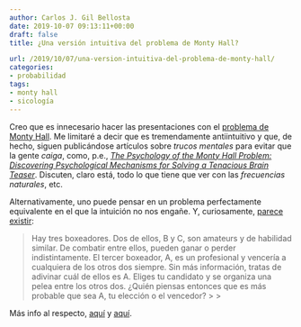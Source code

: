 ```yaml
---
author: Carlos J. Gil Bellosta
date: 2019-10-07 09:13:11+00:00
draft: false
title: ¿Una versión intuitiva del problema de Monty Hall?

url: /2019/10/07/una-version-intuitiva-del-problema-de-monty-hall/
categories:
- probabilidad
tags:
- monty hall
- sicología
---
```





Creo que es innecesario hacer las presentaciones con el [problema de Monty Hall](https://es.wikipedia.org/wiki/Problema_de_Monty_Hall). Me limitaré a decir que es tremendamente antiintuitivo y que, de hecho, siguen publicándose artículos sobre _trucos mentales_ para evitar que la gente _caiga_, como, p.e., _[The Psychology of the Monty Hall Problem: Discovering Psychological Mechanisms for Solving a Tenacious Brain Teaser](http://usd-apps.usd.edu/xtwanglab/Papers/MontyHallPaper.pdf)_. Discuten, claro está, todo lo que tiene que ver con las _frecuencias naturales_, etc.







Alternativamente, uno puede pensar en un problema perfectamente equivalente en el que la intuición no nos engañe. Y, curiosamente, [parece existir](https://math.stackexchange.com/questions/96826/the-monty-hall-problem/3360686#3360686):







<blockquote>Hay tres boxeadores. Dos de ellos, B y C, son amateurs y de habilidad similar.  De combatir entre ellos, pueden ganar o perder indistintamente. El tercer boxeador, A, es un profesional y vencería a cualquiera de los otros dos siempre. Sin más información, tratas de adivinar cuál de ellos es A. Eliges tu candidato y se organiza una pelea entre los otros dos. ¿Quién piensas entonces que es más probable que sea A, tu elección o el vencedor?
>
> </blockquote>







Más info al respecto, [aquí](https://marginalrevolution.com/marginalrevolution/2019/09/the-intuitive-monty-hall-problem.html) y [aquí](https://statmodeling.stat.columbia.edu/2019/09/19/alternative-more-intuitive-formulation-of-monte-hall-problem/).



